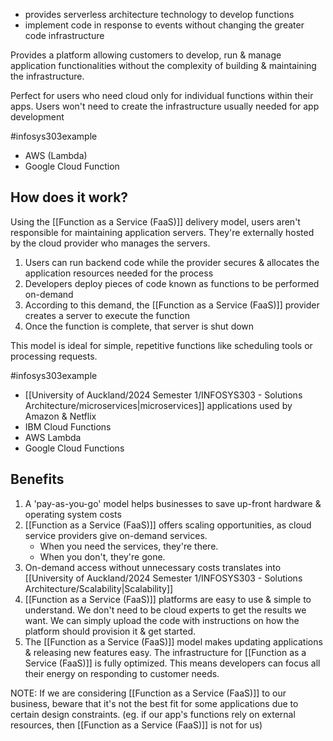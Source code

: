 - provides serverless architecture technology to develop functions
- implement code in response to events without changing the greater code infrastructure

Provides a platform allowing customers to develop, run & manage application functionalities without the complexity of building & maintaining the infrastructure.

Perfect for users who need cloud only for individual functions within their apps. Users won't need to create the infrastructure usually needed for app development

#infosys303example 
- AWS (Lambda)
- Google Cloud Function

## How does it work?
Using the [[Function as a Service (FaaS)]] delivery model, users aren't responsible for maintaining application servers. They're externally hosted by the cloud provider who manages the servers.

1. Users can run backend code while the provider secures & allocates the application resources needed for the process
2. Developers deploy pieces of code known as functions to be performed on-demand
3. According to this demand, the [[Function as a Service (FaaS)]] provider creates a server to execute the function
4. Once the function is complete, that server is shut down

This model is ideal for simple, repetitive functions like scheduling tools or processing requests.

#infosys303example 
- [[University of Auckland/2024 Semester 1/INFOSYS303 - Solutions Architecture/microservices|microservices]] applications used by Amazon & Netflix
- IBM Cloud Functions
- AWS Lambda
- Google Cloud Functions

## Benefits
1. A 'pay-as-you-go' model helps businesses to save up-front hardware & operating system costs
2. [[Function as a Service (FaaS)]] offers scaling opportunities, as cloud service providers give on-demand services. 
	- When you need the services, they're there. 
	- When you don't, they're gone.
3. On-demand access without unnecessary costs translates into [[University of Auckland/2024 Semester 1/INFOSYS303 - Solutions Architecture/Scalability|Scalability]]
4. [[Function as a Service (FaaS)]] platforms are easy to use & simple to understand. We don't need to be cloud experts to get the results we want. We can simply upload the code with instructions on how the platform should provision it & get started.
5. The [[Function as a Service (FaaS)]] model makes updating applications & releasing new features easy. The infrastructure for [[Function as a Service (FaaS)]] is fully optimized. This means developers can focus all their energy on responding to customer needs.

NOTE: If we are considering [[Function as a Service (FaaS)]] to our business, beware that it's not the best fit for some applications due to certain design constraints. (eg. if our app's functions rely on external resources, then [[Function as a Service (FaaS)]] is not for us)
